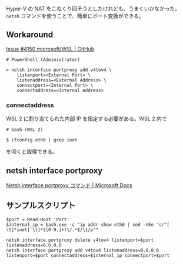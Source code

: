 Hyper-V の NAT をこねくり回そうとしたけれども、うまくいかなかった。`netsh` コマンドを使うことで、簡単にポート変換ができる。

## Workaround

[Issue #4150 microsoft/WSL | GitHub](https://github.com/microsoft/WSL/issues/4150#issuecomment-504209723)

```
# PowerShell (Administrator)

> netsh interface portproxy add v4tov4 \
    listenport=<External Port> \
    listenaddress=<External Address> \
    connectport=<Internal Port> \
    connectaddress=<Internal Address>
```

### connectaddress

WSL 2 に割り当てられた内部 IP を指定する必要がある。WSL 2 内で

```
# bash (WSL 2)

$ ifconfig eth0 | grep inet
```

を叩くと取得できる。


## netsh interface portproxy

[Netsh interface portproxy コマンド | Microsoft Docs](https://docs.microsoft.com/ja-jp/windows-server/networking/technologies/netsh/netsh-interface-portproxy)

## サンプルスクリプト

```
$port = Read-Host 'Port'
$internal_ip = bash.exe -c "ip addr show eth0 | sed -nEe 's/^[ \t]*inet[ \t]*([0-9.]+)\/.*$/\1/p'"

netsh interface portproxy delete v4tov4 listenport=$port listenaddress=0.0.0.0
netsh interface portproxy add v4tov4 listenaddress=0.0.0.0 listenport=$port connectaddress=$internal_ip connectport=$port
```
